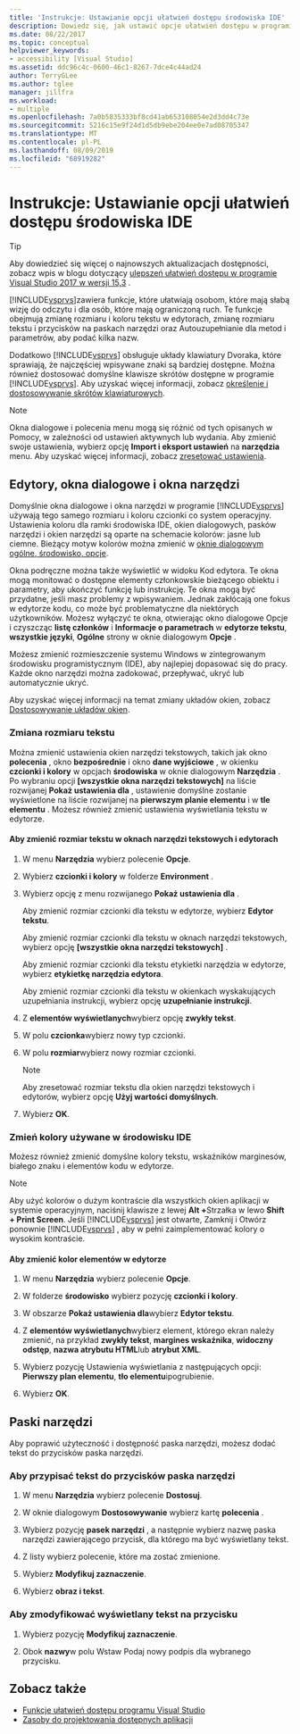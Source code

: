 ```yaml
---
title: 'Instrukcje: Ustawianie opcji ułatwień dostępu środowiska IDE'
description: Dowiedz się, jak ustawić opcje ułatwień dostępu w programie Visual Studio, które ułatwią wszystkim korzystanie z zintegrowanego środowiska programistycznego (IDE), w tym dla osób, które mają niewielki dostęp do odczytu i dla osób, które mają ograniczoną ruch.
ms.date: 08/22/2017
ms.topic: conceptual
helpviewer_keywords:
- accessibility [Visual Studio]
ms.assetid: ddc96c4c-0600-46c1-8267-7dce4c44ad24
author: TerryGLee
ms.author: tglee
manager: jillfra
ms.workload:
- multiple
ms.openlocfilehash: 7a0b5835333bf8cd41ab653108054e2d3dd4c73e
ms.sourcegitcommit: 5216c15e9f24d1d5db9ebe204ee0e7ad08705347
ms.translationtype: MT
ms.contentlocale: pl-PL
ms.lasthandoff: 08/09/2019
ms.locfileid: "68919282"
---
```

# <a name="how-to-set-ide-accessibility-options"></a>Instrukcje: Ustawianie opcji ułatwień dostępu środowiska IDE

> [!TIP]
> Aby dowiedzieć się więcej o najnowszych aktualizacjach dostępności, zobacz wpis w blogu dotyczący [ulepszeń ułatwień dostępu w programie Visual Studio 2017 w wersji 15,3](https://devblogs.microsoft.com/visualstudio/accessibility-improvements-in-visual-studio-2017-version-15-3/) .

[!INCLUDE[vsprvs](../../code-quality/includes/vsprvs_md.md)]zawiera funkcje, które ułatwiają osobom, które mają słabą wizję do odczytu i dla osób, które mają ograniczoną ruch. Te funkcje obejmują zmianę rozmiaru i koloru tekstu w edytorach, zmianę rozmiaru tekstu i przycisków na paskach narzędzi oraz Autouzupełnianie dla metod i parametrów, aby podać kilka nazw.

Dodatkowo [!INCLUDE[vsprvs](../../code-quality/includes/vsprvs_md.md)] obsługuje układy klawiatury Dvoraka, które sprawiają, że najczęściej wpisywane znaki są bardziej dostępne. Można również dostosować domyślne klawisze skrótów dostępne w programie [!INCLUDE[vsprvs](../../code-quality/includes/vsprvs_md.md)]. Aby uzyskać więcej informacji, zobacz [określenie i dostosowywanie skrótów klawiaturowych](../../ide/identifying-and-customizing-keyboard-shortcuts-in-visual-studio.md).

> [!NOTE]
> Okna dialogowe i polecenia menu mogą się różnić od tych opisanych w Pomocy, w zależności od ustawień aktywnych lub wydania. Aby zmienić swoje ustawienia, wybierz opcję **Import i eksport ustawień** na **narzędzia** menu. Aby uzyskać więcej informacji, zobacz [zresetować ustawienia](../environment-settings.md#reset-settings).

## <a name="editors-dialogs-and-tool-windows"></a>Edytory, okna dialogowe i okna narzędzi

Domyślnie okna dialogowe i okna narzędzi w programie [!INCLUDE[vsprvs](../../code-quality/includes/vsprvs_md.md)] używają tego samego rozmiaru i koloru czcionki co system operacyjny. Ustawienia koloru dla ramki środowiska IDE, okien dialogowych, pasków narzędzi i okien narzędzi są oparte na schemacie kolorów: jasne lub ciemne. Bieżący motyw kolorów można zmienić w [oknie dialogowym ogólne, środowisko, opcje](../../ide/reference/general-environment-options-dialog-box.md).

Okna podręczne można także wyświetlić w widoku Kod edytora. Te okna mogą monitować o dostępne elementy członkowskie bieżącego obiektu i parametry, aby ukończyć funkcję lub instrukcję. Te okna mogą być przydatne, jeśli masz problemy z wpisywaniem. Jednak zakłócają one fokus w edytorze kodu, co może być problematyczne dla niektórych użytkowników. Możesz wyłączyć te okna, otwierając okno dialogowe Opcje i czyszcząc **listę członków** i **Informacje o parametrach** w **edytorze tekstu**, **wszystkie języki**, **Ogólne** strony w oknie dialogowym **Opcje** .

Możesz zmienić rozmieszczenie systemu Windows w zintegrowanym środowisku programistycznym (IDE), aby najlepiej dopasować się do pracy. Każde okno narzędzi można zadokować, przepływać, ukryć lub automatycznie ukryć.

Aby uzyskać więcej informacji na temat zmiany układów okien, zobacz [Dostosowywanie układów okien](../../ide/customizing-window-layouts-in-visual-studio.md).

### <a name="changing-the-size-of-text"></a>Zmiana rozmiaru tekstu

Można zmienić ustawienia okien narzędzi tekstowych, takich jak okno **polecenia** , okno **bezpośrednie** i okno **dane wyjściowe** , w okienku **czcionki i kolory** w opcjach **środowiska** w oknie dialogowym **Narzędzia** . Po wybraniu opcji **[wszystkie okna narzędzi tekstowych]** na liście rozwijanej **Pokaż ustawienia dla** , ustawienie domyślne zostanie wyświetlone na liście rozwijanej na **pierwszym planie elementu** i w **tle elementu** . Możesz również zmienić ustawienia wyświetlania tekstu w edytorze.

#### <a name="to-change-the-size-of-text-in-text-based-tool-windows-and-editors"></a>Aby zmienić rozmiar tekstu w oknach narzędzi tekstowych i edytorach

1. W menu **Narzędzia** wybierz polecenie **Opcje**.

2. Wybierz **czcionki i kolory** w folderze **Environment** .

3. Wybierz opcję z menu rozwijanego **Pokaż ustawienia dla** .

     Aby zmienić rozmiar czcionki dla tekstu w edytorze, wybierz **Edytor tekstu**.

     Aby zmienić rozmiar czcionki dla tekstu w oknach narzędzi tekstowych, wybierz opcję **[wszystkie okna narzędzi tekstowych]** .

     Aby zmienić rozmiar czcionki dla tekstu etykietki narzędzia w edytorze, wybierz **etykietkę narzędzia edytora**.

     Aby zmienić rozmiar czcionki dla tekstu w okienkach wyskakujących uzupełniania instrukcji, wybierz opcję **uzupełnianie instrukcji**.

4. Z **elementów wyświetlanych**wybierz opcję **zwykły tekst**.

5. W polu **czcionka**wybierz nowy typ czcionki.

6. W polu **rozmiar**wybierz nowy rozmiar czcionki.

    > [!NOTE]
    > Aby zresetować rozmiar tekstu dla okien narzędzi tekstowych i edytorów, wybierz opcję **Użyj wartości domyślnych**.

7. Wybierz **OK**.

### <a name="change-the-colors-that-are-used-in-the-ide"></a>Zmień kolory używane w środowisku IDE

Możesz również zmienić domyślne kolory tekstu, wskaźników marginesów, białego znaku i elementów kodu w edytorze.

> [!NOTE]
> Aby użyć kolorów o dużym kontraście dla wszystkich okien aplikacji w systemie operacyjnym, naciśnij klawisze z lewej <strong>Alt +</strong>Strzałka w lewo **Shift + Print Screen**. Jeśli [!INCLUDE[vsprvs](../../code-quality/includes/vsprvs_md.md)] jest otwarte, Zamknij i Otwórz ponownie [!INCLUDE[vsprvs](../../code-quality/includes/vsprvs_md.md)] , aby w pełni zaimplementować kolory o wysokim kontraście.

#### <a name="to-change-the-color-of-items-in-the-editor"></a>Aby zmienić kolor elementów w edytorze

1. W menu **Narzędzia** wybierz polecenie **Opcje**.

2. W folderze **środowisko** wybierz pozycję **czcionki i kolory**.

3. W obszarze **Pokaż ustawienia dla**wybierz **Edytor tekstu**.

4. Z **elementów wyświetlanych**wybierz element, którego ekran należy zmienić, na przykład **zwykły tekst**, **margines wskaźnika**, **widoczny odstęp**, **nazwa atrybutu HTML**lub **atrybut XML**.

5. Wybierz pozycję Ustawienia wyświetlania z następujących opcji: **Pierwszy plan elementu**, **tło elementu**ipogrubienie.

6. Wybierz **OK**.

## <a name="toolbars"></a>Paski narzędzi

Aby poprawić użyteczność i dostępność paska narzędzi, możesz dodać tekst do przycisków paska narzędzi.

### <a name="to-assign-text-to-toolbar-buttons"></a>Aby przypisać tekst do przycisków paska narzędzi

1. W menu **Narzędzia** wybierz polecenie **Dostosuj**.

2. W oknie dialogowym **Dostosowywanie** wybierz kartę **polecenia** .

3. Wybierz pozycję **pasek narzędzi** , a następnie wybierz nazwę paska narzędzi zawierającego przycisk, dla którego ma być wyświetlany tekst.

4. Z listy wybierz polecenie, które ma zostać zmienione.

5. Wybierz **Modyfikuj zaznaczenie**.

6. Wybierz **obraz i tekst**.

### <a name="to-modify-the-displayed-text-in-a-button"></a>Aby zmodyfikować wyświetlany tekst na przycisku

1. Wybierz pozycję **Modyfikuj zaznaczenie**.

2. Obok **nazwy**w polu Wstaw Podaj nowy podpis dla wybranego przycisku.

## <a name="see-also"></a>Zobacz także

* [Funkcje ułatwień dostępu programu Visual Studio](../../ide/reference/accessibility-features-of-visual-studio.md)
* [Zasoby do projektowania dostępnych aplikacji](../../ide/reference/resources-for-designing-accessible-applications.md)